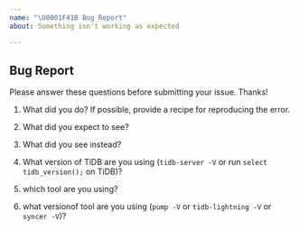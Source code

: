 ```yaml
---
name: "\U0001F41B Bug Report"
about: Something isn't working as expected

---
```


## Bug Report

Please answer these questions before submitting your issue. Thanks!

1. What did you do?
If possible, provide a recipe for reproducing the error.


2. What did you expect to see?


3. What did you see instead?


4. What version of TiDB are you using (`tidb-server -V` or run `select tidb_version();` on TiDB)?

5. which tool are you using?

6. what versionof tool are you using (`pump -V` or `tidb-lightning -V` or `syncer -V`)?